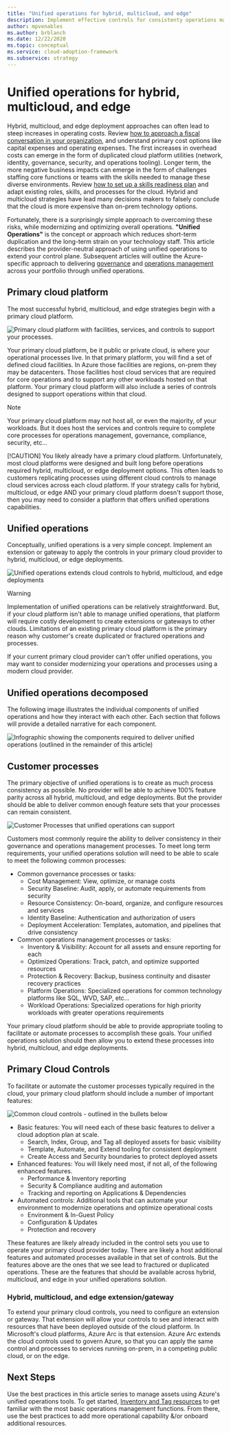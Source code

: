 ```yaml
---
title: "Unified operations for hybrid, multicloud, and edge"
description: Implement effective controls for consistenty operations management across hybrid, multicloud, and edge deployments.
author: mpvenables
ms.author: brblanch
ms.date: 12/22/2020
ms.topic: conceptual
ms.service: cloud-adoption-framework
ms.subservice: strategy
---
```


# Unified operations for hybrid, multicloud, and edge

Hybrid, multicloud, and edge deployment approaches can often lead to steep increases in operating costs. Review [how to approach a fiscal conversation in your organization](https://docs.microsoft.com/en-us/azure/cloud-adoption-framework/strategy/business-outcomes/fiscal-outcomes), and understand primary cost options like capital expenses and operating expenses. The first  increases in overhead costs can emerge in the form of duplicated cloud platform utilities (network, identity, governance, security, and operations tooling). Longer term, the more negative business impacts can emerge in the form of challenges staffing core functions or teams with the skills needed to manage these diverse environments. Review [how to set up a skills readiness plan](https://docs.microsoft.com/en-us/azure/cloud-adoption-framework/plan/adapt-roles-skills-processes) and adapt existing roles, skills, and processes for the cloud. Hybrid and multicloud strategies have lead many decisions makers to falsely conclude that the cloud is more expensive than on-prem technology options.

Fortunately, there is a surprisingly simple approach to overcoming these risks, while modernizing and optimizing overall operations. **"Unified Operations"** is the concept or approach which reduces short-term duplication and the long-term strain on your technology staff. This article describes the provider-neutral approach of using unified operations to extend your control plane. Subsequent articles will outline the Azure-specific approach to delivering [governance](./govern.md) and [operations management](./manage.md) across your portfolio through unified operations.

## Primary cloud platform

The most successful hybrid, multicloud, and edge strategies begin with a primary cloud platform.

![Primary cloud platform with facilities, services, and controls to support your processes.](../../_images/unified-operations/primary-cloud-provider.png)

Your primary cloud platform, be it public or private cloud, is where your operational processes live. In that primary platform, you will find a set of defined cloud facilities. In Azure those facilities are regions, on-prem they may be datacenters. Those facilities host cloud services that are required for core operations and to support any other workloads hosted on that platform. Your primary cloud platform will also include a series of controls designed to support operations within that cloud.

> [!NOTE]
> Your primary cloud platform may not host all, or even the majority, of your workloads. But it does host the services and controls require to complete core processes for operations management, governance, compliance, security, etc...
>
> [!CAUTION]
> You likely already have a primary cloud platform. Unfortunately, most cloud platforms were designed and built long before operations required hybrid, multicloud, or edge deployment options. This often leads to customers replicating processes using different cloud controls to manage cloud services across each cloud platform. If your strategy calls for hybrid, multicloud, or edge AND your primary cloud platform doesn't support those, then you may need to consider a platform that offers unified operations capabilities.
>

## Unified operations

Conceptually, unified operations is a very simple concept. Implement an extension or gateway to apply the controls in your primary cloud provider to hybrid, multicloud, or edge deployments.

![Unified operations extends cloud controls to hybrid, multicloud, and edge deployments](../../_images/unified-operations/primary-cloud-provider-extended.png)

> [!WARNING]
> Implementation of unified operations can be relatively straightforward. But, if your cloud platform isn't able to manage unified operations, that platform will require costly development to create extensions or gateways to other clouds. Limitations of an existing primary cloud platform is the primary reason why customer's create duplicated or fractured operations and processes.

If your current primary cloud provider can't offer unified operations, you may want to consider modernizing your operations and processes using a modern cloud provider.

## Unified operations decomposed

The following image illustrates the individual components of unified operations and how they interact with each other. Each section that follows will provide a detailed narrative for each component.

![Infographic showing the components required to deliver unified operations (outlined in the remainder of this article)](../../_images/unified-operations/unified-operations.png)

## Customer processes

The primary objective of unified operations is to create as much process consistency as possible. No provider will be able to achieve 100% feature parity across all hybrid, multicloud, and edge deployments. But the provider should be able to deliver common enough feature sets that your processes can remain consistent.

![Customer Processes that unified operations can support](../../_images/unified-operations/unified-operations-customer-processes.png)

Customers most commonly require the ability to deliver consistency in their governance and operations management processes. To meet long term requirements, your unified operations solution will need to be able to scale to meet the following common processes:

- Common governance processes or tasks:
    - Cost Management: View, optimize, or manage costs
    - Security Baseline: Audit, apply, or automate requirements from security
    - Resource Consistency: On-board, organize, and configure resources and services
    - Identity Baseline: Authentication and authorization of users
    - Deployment Acceleration: Templates, automation, and pipelines that drive consistency
- Common operations management processes or tasks:
    - Inventory & Visibility: Account for all assets and ensure reporting for each
    - Optimized Operations: Track, patch, and optimize supported resources
    - Protection & Recovery: Backup, business continuity and disaster recovery practices
    - Platform Operations: Specialized operations for common technology platforms like SQL, WVD, SAP, etc...
    - Workload Operations: Specialized operations for high priority workloads with greater operations requirements

Your primary cloud platform should be able to provide appropriate tooling to facilitate or automate processes to accomplish these goals. Your unified operations solution should then allow you to extend these processes into hybrid, multicloud, and edge deployments.

## Primary Cloud Controls

To facilitate or automate the customer processes typically required in the cloud, your primary cloud platform should include a number of important features:

![Common cloud controls - outlined in the bullets below](../../_images/unified-operations/unified-operations-cloud-controls.png)

- Basic features: You will need each of these basic features to deliver a cloud adoption plan at scale.
    - Search, Index, Group, and Tag all deployed assets for basic visibility
    - Template, Automate, and Extend tooling for consistent deployment
    - Create Access and Security boundaries to protect deployed assets
- Enhanced features: You will likely need most, if not all, of the following enhanced features.
    - Performance & Inventory reporting
    - Security & Compliance auditing and automation
    - Tracking and reporting on Applications & Dependencies
- Automated controls: Additional tools that can automate your environment to modernize operations and optimize operational costs
    - Environment & In-Guest Policy
    - Configuration & Updates
    - Protection and recovery

These features are likely already included in the control sets you use to operate your primary cloud provider today. There are likely a host additional features and automated processes available in that set of controls. But the features above are the ones that we see lead to fractured or duplicated operations. These are the features that should be available across hybrid, multicloud, and edge in your unified operations solution.

### Hybrid, multicloud, and edge extension/gateway

To extend your primary cloud controls, you need to configure an extension or gateway. That extension will allow your controls to see and interact with resources that have been deployed outside of the cloud platform. In Microsoft's cloud platforms, Azure Arc is that extension. Azure Arc extends the cloud controls used to govern Azure, so that you can apply the same control and processes to services running on-prem, in a competing public cloud, or on the edge.

## Next Steps

Use the best practices in this article series to manage assets using Azure's unified operations tools.
To get started, [Inventory and Tag resources](./server/best-practices/arc_inventory_tagging.md) to get familiar with the most basic operations management functions. From there, use the best practices to add more operational capability &/or onboard additional resources.
